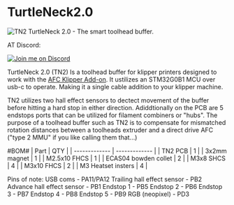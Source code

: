 # TurtleNeck2.0
![TN2](https://github.com/user-attachments/assets/d13e9ee4-a6a7-497b-9383-50f858e20ab2)
TurtleNeck 2.0 - The smart toolhead buffer.

AT Discord:

[![Join me on Discord](https://discord.com/api/guilds/1229586267671629945/widget.png?style=banner2)](https://discord.gg/armoredturtle)

TurtleNeck 2.0 (TN2) Is a toolhead buffer for klipper printers designed to work with the [AFC Klipper Add-on](https://github.com/ArmoredTurtle/AFC-Klipper-Add-On).
It ustilizes an STM32G0B1 MCU over usb-c to operate. Making it a single cable addition to your klipper machine.

TN2 utilizes two hall effect sensors to dectect movement of the buffer before hitting a hard stop in either direction. Adiddtionally on the PCB are 5 endstops ports that can be utilized for filament combiners or "hubs".
The purpose of a toolhead buffer such as TN2 is to compensate for mismatched rotation distances between a toolheads extruder and a direct drive AFC ("type 2 MMU" if you like calling them that...)

#BOM#
| Part  | QTY |
| ------------- | ------------- |
| TN2 PCB | 1  |
| 3x2mm magnet  | 1  |
| M2.5x10 FHCS  | 1  |
| ECAS04 bowden collet | 2  |
| M3x8 SHCS | 4  |
| M3x10 FHCS | 2 |
| M3 Heatset insters | 4  |

Pins of note:
USB coms - PA11/PA12
Trailing hall effect sensor - PB2
Advance hall effect sensor - PB1
Endstop 1 - PB5
Endstop 2 - PB6
Endstop 3 - PB7
Endstop 4 - PB8
Endstop 5 - PB9
RGB (neopixel) - PD3
